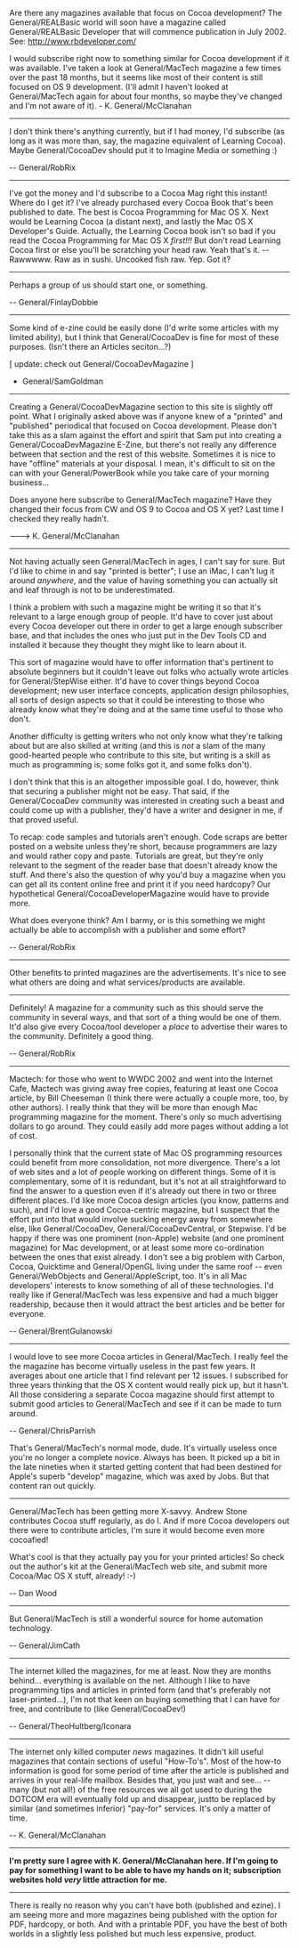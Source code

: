 

Are there any magazines available that focus on Cocoa development?  The General/REALBasic world will soon have a magazine called General/REALBasic Developer that will commence publication in July 2002.  See: http://www.rbdeveloper.com/

I would subscribe right now to something similar for Cocoa development if it was available.  I've taken a look at General/MacTech magazine a few times over the past 18 months, but it seems like most of their content is still focused on OS 9 development.  (I'll admit I haven't looked at General/MacTech again for about four months, so maybe they've changed and I'm not aware of it).  - K. General/McClanahan

----

I don't think there's anything currently, but if I had money, I'd subscribe (as long as it was more than, say, the magazine equivalent of Learning Cocoa). Maybe General/CocoaDev should put it to Imagine Media or something :)

-- General/RobRix

----

I've got the money and I'd subscribe to a Cocoa Mag right this instant!  Where do I get it?  I've already purchased every Cocoa Book that's been published to date.  The best is Cocoa Programming for Mac OS X.  Next would be Learning Cocoa (a distant next), and lastly the Mac OS X Developer's Guide.  Actually, the Learning Cocoa book isn't so bad if you read the Cocoa Programming for Mac OS X *first!!!*  But don't read Learning Cocoa first or else you'll be scratching your head raw.  Yeah that's it. --Rawwwww.  Raw as in sushi.  Uncooked fish raw.  Yep.  Got it?

----

Perhaps a group of us should start one, or something.

-- General/FinlayDobbie

----

Some kind of e-zine could be easily done (I'd write some articles with my limited ability), but I think that General/CocoaDev is fine for most of these purposes. (Isn't there an Articles seciton...?)

[ update: check out General/CocoaDevMagazine ]

- General/SamGoldman

----

Creating a General/CocoaDevMagazine section to this site is slightly off point.  What I originally asked above was if anyone knew of a "printed" and "published" periodical that focused on Cocoa development.  Please don't take this as a slam against the effort and spirit that Sam put into creating a General/CocoaDevMagazine E-Zine, but there's not really any difference between that section and the rest of this website.  Sometimes it is nice to have "offline" materials at your disposal.  I mean, it's difficult to sit on the can with your General/PowerBook while you take care of your morning business...

Does anyone here subscribe to General/MacTech magazine?  Have they changed their focus from CW and OS 9 to Cocoa and OS X yet?  Last time I checked they really hadn't.

---> K. General/McClanahan

----

Not having actually seen General/MacTech in ages, I can't say for sure. But I'd like to chime in and say "printed is better"; I use an iMac, I can't lug it around *anywhere*, and the value of having something you can actually sit and leaf through is not to be underestimated.

I think a problem with such a magazine might be writing it so that it's relevant to a large enough group of people. It'd have to cover just about every Cocoa developer out there in order to get a large enough subscriber base, and that includes the ones who just put in the Dev Tools CD and installed it because they thought they might like to learn about it.

This sort of magazine would have to offer information that's pertinent to absolute beginners but it couldn't leave out folks who actually wrote articles for General/StepWise either. It'd have to cover things beyond Cocoa development; new user interface concepts, application design philosophies, all sorts of design aspects so that it could be interesting to those who already know what they're doing and at the same time useful to those who don't.

Another difficulty is getting writers who not only know what they're talking about but are also skilled at writing (and this is *not* a slam of the many good-hearted people who contribute to this site, but writing is a skill as much as programming is; some folks got it, and some folks don't).

I don't think that this is an altogether impossible goal. I do, however, think that securing a publisher might not be easy. That said, if the General/CocoaDev community was interested in creating such a beast and could come up with a publisher, they'd have a writer and designer in me, if that proved useful.

To recap: code samples and tutorials aren't enough. Code scraps are better posted on a website unless they're short, because programmers are lazy and would rather copy and paste. Tutorials are great, but they're only relevant to the segment of the reader base that doesn't already know the stuff. And there's also the question of why you'd buy a magazine when you can get all its content online free and print it if you need hardcopy? Our hypothetical General/CocoaDeveloperMagazine would have to provide more.

What does everyone think? Am I barmy, or is this something we might actually be able to accomplish with a publisher and some effort?

-- General/RobRix

----

Other benefits to printed magazines are the advertisements.  It's nice to see what others are doing and what services/products are available.

----

Definitely! A magazine for a community such as this should serve the community in several ways, and that sort of a thing would be one of them. It'd also give every Cocoa/tool developer a *place* to advertise their wares to the community. Definitely a good thing.

-- General/RobRix

----

Mactech: for those who went to WWDC 2002 and went into the Internet Cafe, Mactech was giving away free copies, featuring at least one Cocoa article, by Bill Cheeseman (I think there were actually a couple more, too, by other authors). I really think that they will be more than enough Mac programming magazine for the moment. There's only so much advertising dollars to go around. They could easily add more pages without adding a lot of cost.

I personally think that the current state of Mac OS programming resources could benefit from more consolidation, not more divergence. There's a lot of web sites and a lot of people working on different things. Some of it is complementary, some of it is redundant, but it's not at all straightforward to find the answer to a question even if it's already out there in two or three different places. I'd like more Cocoa design articles (you know, patterns and such), and I'd love a good Cocoa-centric magazine, but I suspect that the effort put into that would involve sucking energy away from somewhere else, like General/CocoaDev, General/CocoaDevCentral, or Stepwise. I'd be happy if there was one prominent (non-Apple) website (and one prominent magazine) for Mac development, or at least some more co-ordination between the ones that exist already. I don't see a big problem with Carbon, Cocoa, Quicktime and General/OpenGL living under the same roof -- even General/WebObjects and General/AppleScript, too. It's in all Mac developers' interests to know something of all of these technologies. I'd really like if General/MacTech was less expensive and had a much bigger readership, because then it would attract the best articles and be better for everyone.

-- General/BrentGulanowski

----

I would love to see more Cocoa articles in General/MacTech. I really feel the the magazine has become virtually useless in the past few years. It averages  about one article that I find relevant per 12 issues. I subscribed for three years thinking that the OS X content would really pick up, but it hasn't. All those considering a separate Cocoa magazine should first attempt to submit good articles to General/MacTech and see if it can be made to turn around.

-- General/ChrisParrish

That's General/MacTech's normal mode, dude. It's virtually useless once you're no longer a complete novice. Always has been. It picked up a bit in the late nineties when it started getting content that had been destined for Apple's superb "develop" magazine, which was axed by Jobs. But that content ran out quickly.

----

General/MacTech has been getting more X-savvy.  Andrew Stone contributes Cocoa stuff regularly, as do I.  And if more Cocoa developers out there were to contribute articles, I'm sure it would become even more cocoafied!

What's cool is that they actually pay you for your printed articles!  So check out the author's kit at the General/MacTech web site, and submit more Cocoa/Mac OS X stuff, already!  :-)

-- Dan Wood

----

But General/MacTech is still a wonderful source for home automation technology.

-- General/JimCath


----

The internet killed the magazines, for me at least. Now they are months behind... everything is available on the net. Although I like to have programming tips and articles in printed form (and that's preferably not laser-printed...), I'm not that keen on buying something that I can have for free, and contribute to (like General/CocoaDev!)

-- General/TheoHultberg/Iconara

----

The internet only killed computer *news* magazines.  It didn't kill useful magazines that contain sections of useful "How-To's".  Most of the how-to information is good for some period of time after the article is published and arrives in your real-life mailbox.  Besides that, you just wait and see...  --many (but not all!) of the free resources we all got used to during the DOTCOM era will eventually fold up and disappear, justto be replaced by similar (and sometimes inferior) "pay-for" services.  It's only a matter of time.

-- K. General/McClanahan

----

**I'm pretty sure I agree with K. General/McClanahan here. If I'm going to pay for something I want to be able to have my hands on it; subscription websites hold *very* little attraction for me.**

----

There is really no reason why you can't have both (published and ezine). I am seeing more and more magazines being published with the option for PDF, hardcopy, or both. And with a printable PDF, you have the best of both worlds in a slightly less polished but much less expensive, product.